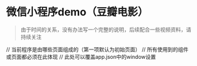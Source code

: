# 微信小程序demo（豆瓣电影）

> 由于时间的关系，没有办法写一个完整的说明，后续配合一些视频资料，请持续关注







// 当前程序是由哪些页面组成的（第一项默认为初始页面）
// 所有使用到的组件或页面都必须在此体现
// 此处可以覆盖app.json中的window设置
